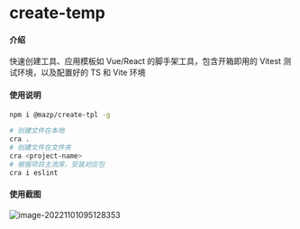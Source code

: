 # create-temp

#### 介绍

快速创建工具、应用模板如 Vue/React 的脚手架工具，包含开箱即用的 Vitest 测试环境，以及配置好的 TS 和 Vite 环境

#### 使用说明

```bash
npm i @mazp/create-tpl -g
```

```bash
# 创建文件在本地
cra .
# 创建文件在文件夹
cra <project-name>
# 根据项目主流库，安装对应包
cra i eslint
```

#### 使用截图

![image-20221101095128353](http://120.48.46.59:3000/gOvfTuzYwwrUXMnjXt-permanent-Snipaste_2022-11-01_09-50-49.webp)
